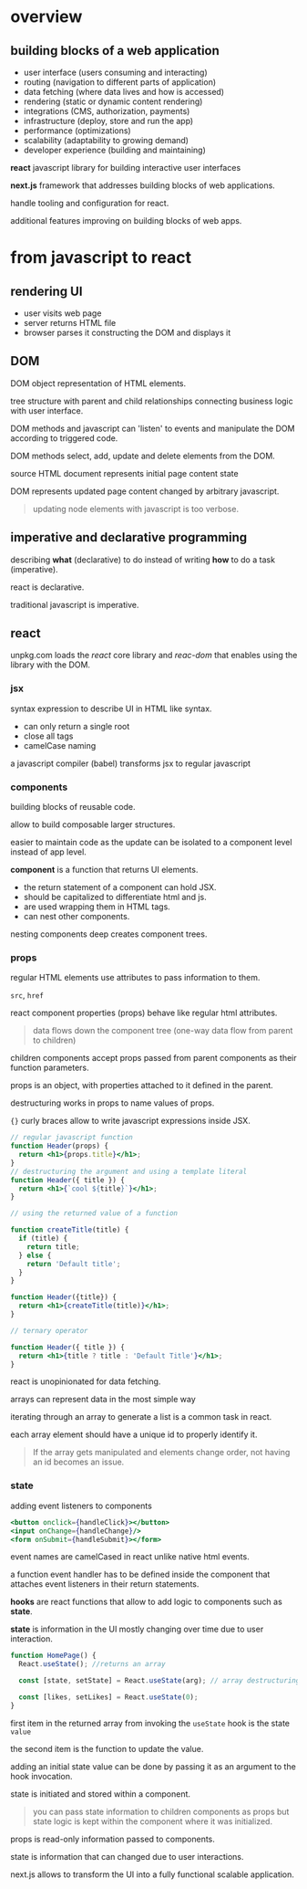 # overview

## building blocks of a web application

- user interface (users consuming and interacting)
- routing (navigation to different parts of application)
- data fetching (where data lives and how is accessed)
- rendering (static or dynamic content rendering)
- integrations (CMS, authorization, payments)
- infrastructure (deploy, store and  run the app)
- performance (optimizations)
- scalability (adaptability to growing demand)
- developer experience (building and maintaining)

**react** javascript library for building interactive user interfaces

**next.js** framework that addresses building blocks of web applications.

handle tooling and configuration for react.

additional features improving on building blocks of web apps.

# from javascript to react

## rendering UI

- user visits web page
- server returns HTML file
- browser parses it constructing the DOM and displays it

## DOM

DOM object representation of HTML elements.

tree structure with parent and child relationships connecting business logic with user interface.

DOM methods and javascript can 'listen' to events and manipulate the DOM according to triggered code.

DOM methods select, add, update and delete elements from the DOM.

source HTML document represents initial page content state

DOM represents updated page content changed by arbitrary javascript.

> updating node elements with javascript is too verbose.

## imperative and declarative programming

describing **what** (declarative) to do instead of writing **how** to do a task (imperative).

react is declarative.

traditional javascript is imperative.

## react

unpkg.com loads the *react* core library and *reac-dom* that enables using the library with the DOM.

### jsx 

syntax expression to describe UI in HTML like syntax.

- can only return a single root
- close all tags
- camelCase naming

a javascript compiler (babel) transforms jsx to regular javascript

### components

building blocks of reusable code.

allow to build composable larger structures.

easier to maintain code as the update can be isolated to a component level instead of app level.

**component** is a function that returns UI elements.

- the return statement of a component can hold JSX.
- should be capitalized to differentiate html and js.
- are used wrapping them in HTML tags.
- can nest other components.

nesting components deep creates component trees.

### props

regular HTML elements use attributes to pass information to them.

`src`, `href`

react component properties (props) behave like regular html attributes.

> data flows down the component tree (one-way data flow from parent to children)

children components accept props passed from parent components as their function parameters.

props is an object, with properties attached to it defined in the parent.

destructuring works in props to name values of props.

`{}` curly braces allow to write javascript expressions inside JSX.

```jsx
// regular javascript function
function Header(props) {
  return <h1>{props.title}</h1>;
}
// destructuring the argument and using a template literal
function Header({ title }) {
  return <h1>{`cool ${title}`}</h1>;
}

// using the returned value of a function

function createTitle(title) {
  if (title) {
    return title;
  } else {
    return 'Default title';
  }
}

function Header({title}) {
  return <h1>{createTitle(title)}</h1>;
}

// ternary operator

function Header({ title }) {
  return <h1>{title ? title : 'Default Title'}</h1>;
}
```
react is unopinionated for data fetching.

arrays can represent data in the most simple way

iterating through an array to generate a list is a common task in react.

each array element should have a unique id to properly identify it. 

> If the array gets manipulated and elements change order, not having an id becomes an issue.

### state

adding event listeners to components 

```jsx
<button onclick={handleClick}></button>
<input onChange={handleChange}/>
<form onSubmit={handleSubmit}></form>
```

event names are camelCased in react unlike native html events.

a function event handler has to be defined inside the component that attaches event listeners in their return statements.

**hooks** are react functions that allow to add logic to components such as **state**.

**state** is information in the UI mostly changing over time due to user interaction.

```jsx
function HomePage() {
  React.useState(); //returns an array

  const [state, setState] = React.useState(arg); // array destructuring

  const [likes, setLikes] = React.useState(0);
}
```
first item in the returned array from invoking the `useState` hook is the state `value`

the second item is the function to update the value.

adding an initial state value can be done by passing it as an argument to the hook invocation.

state is initiated and stored within a component. 

> you can pass state information to children components as props but state logic is kept within the component where it was initialized.

props is read-only information passed to components.

state is information that can changed due to user interactions.

next.js allows to transform the UI into a fully functional scalable application.
